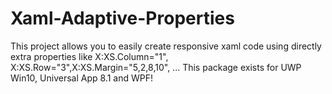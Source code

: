 # Xaml-Adaptive-Properties
This project allows you to easily create responsive xaml code using directly extra properties like X:XS.Column="1", X:XS.Row="3",X:XS.Margin="5,2,8,10", ... This package exists for UWP Win10, Universal App 8.1 and WPF!
